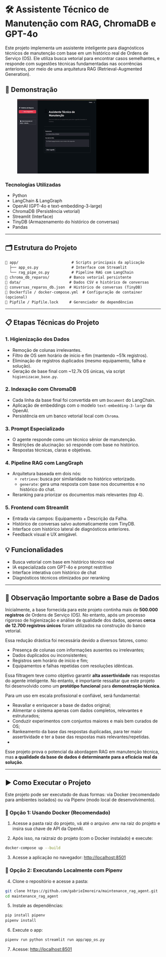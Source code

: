 # 🛠️ Assistente Técnico de Manutenção com RAG, ChromaDB e GPT-4o

Este projeto implementa um assistente inteligente para diagnósticos técnicos de manutenção com base em um histórico real de Ordens de Serviço (OS). Ele utiliza busca vetorial para encontrar casos semelhantes, e responde com sugestões técnicas fundamentadas nas ocorrências anteriores, por meio de uma arquitetura RAG (Retrieval-Augmented Generation).

## 🎥 Demonstração

<p align="center">
  <a href="https://raw.githubusercontent.com/gabrieImoreira/maintenance_rag_agent/main/data/demo.gif">
    <img src="https://raw.githubusercontent.com/gabrieImoreira/maintenance_rag_agent/main/data/demo.gif" alt="Demonstração do Assistente">
  </a>
</p>

### Tecnologias Utilizadas

- Python
- LangChain & LangGraph
- OpenAI (GPT-4o e text-embedding-3-large)
- ChromaDB (Persistência vetorial)
- Streamlit (Interface)
- TinyDB (Armazenamento do histórico de conversas)
- Pandas

---

## 🗂️ Estrutura do Projeto

```
📂 app/                        # Scripts principais da aplicação
  ├── app_os.py               # Interface com Streamlit
  └── rag_pipe_os.py          # Pipeline RAG com LangChain
📂 chroma_db_reparos/         # Banco vetorial persistente
📂 data/                      # Dados CSV e histórico de conversas
📄 conversas_reparos_db.json  # Histórico de conversas (TinyDB)
📄 Dockerfile / docker-compose.yml  # Configuração de container (opcional)
📄 Pipfile / Pipfile.lock     # Gerenciador de dependências
```

---

## 📋 Etapas Técnicas do Projeto

### 1. Higienização dos Dados

- Remoção de colunas irrelevantes.
- Filtro de OS sem horário de início e fim (mantendo ~51k registros).
- Eliminação de registros duplicados (mesmo equipamento, falha e solução).
- Geração de base final com ~12.7k OS únicas, via script `higienizacao_base.py`.

### 2. Indexação com ChromaDB

- Cada linha da base final foi convertida em um `Document` do LangChain.
- Aplicação de embeddings com o modelo `text-embedding-3-large` da OpenAI.
- Persistência em um banco vetorial local com `Chroma`.

### 3. Prompt Especializado

- O agente responde como um técnico sênior de manutenção.
- Restrições de alucinação: só responde com base no histórico.
- Respostas técnicas, claras e objetivas.

### 4. Pipeline RAG com LangGraph

- Arquitetura baseada em dois nós:
  - `retrieve`: busca por similaridade no histórico vetorizado.
  - `generate`: gera uma resposta com base nos documentos e no histórico do chat.
- Reranking para priorizar os documentos mais relevantes (top 4).

### 5. Frontend com Streamlit

- Entrada via campos: Equipamento + Descrição da Falha.
- Histórico de conversas salvo automaticamente com TinyDB.
- Interface com histórico lateral de diagnósticos anteriores.
- Feedback visual e UX amigável.

## 💡 Funcionalidades

- Busca vetorial com base em histórico técnico real
- IA especializada com GPT-4o e prompt restritivo
- Interface interativa com histórico de chat
- Diagnósticos técnicos otimizados por reranking

---

## 📌 Observação Importante sobre a Base de Dados

Inicialmente, a base fornecida para este projeto continha mais de **500.000 registros** de Ordens de Serviço (OS). No entanto, após um processo rigoroso de higienização e análise de qualidade dos dados, apenas **cerca de 12.700 registros únicos** foram utilizados na construção do banco vetorial.

Essa redução drástica foi necessária devido a diversos fatores, como:
- Presença de colunas com informações ausentes ou irrelevantes;
- Dados duplicados ou inconsistentes;
- Registros sem horário de início e fim;
- Equipamentos e falhas repetidas com resoluções idênticas.

Essa filtragem teve como objetivo garantir **alta assertividade** nas respostas do agente inteligente. No entanto, é importante ressaltar que este projeto foi desenvolvido como um **protótipo funcional** para **demonstração técnica**. 

Para um uso em escala profissional e confiável, será fundamental:
- Reavaliar e enriquecer a base de dados original;
- Alimentar o sistema apenas com dados completos, relevantes e estruturados;
- Conduzir experimentos com conjuntos maiores e mais bem curados de OS;
- Rankeamento da base das respostas duplicadas, para ter maior assertividade e ter a base das respostas mais relevantes/repetidas.
- 
Esse projeto prova o potencial da abordagem RAG em manutenção técnica, mas **a qualidade da base de dados é determinante para a eficácia real da solução**.


---

## ▶️ Como Executar o Projeto

Este projeto pode ser executado de duas formas: via Docker (recomendado para ambientes isolados) ou via Pipenv (modo local de desenvolvimento).

### 🔹 Opção 1: Usando Docker (Recomendado)

1.   Acesse a pasta raiz do projeto, vá até o arquivo .env na raiz do projeto e insira sua chave de API da OpenAI.

2.  Após isso, na raizraiz do projeto (com o Docker instalado) e execute:

```bash
docker-compose up --build
```

3. Acesse a aplicação no navegador: [http://localhost:8501](http://localhost:8501)


### 🔹 Opção 2: Executando Localmente com Pipenv

4. Clone o repositório e acesse a pasta:

```bash
git clone https://github.com/gabrieImoreira/maintenance_rag_agent.git
cd maintenance_rag_agent
```

5. Instale as dependências:

```bash
pip install pipenv
pipenv install
```

6. Execute o app:

```bash
pipenv run python streamlit run app/app_os.py
```

7. Acesse: [http://localhost:8501](http://localhost:8501)
